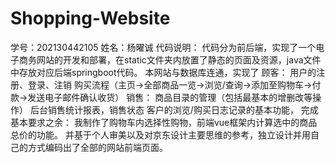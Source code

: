 # Shopping-Website
学号：202130442105 姓名：杨曜诚
代码说明：
代码分为前后端，实现了一个电子商务网站的开发和部署，在static文件夹内放置了静态的页面及资源，java文件中存放对应后端springboot代码。
本网站与数据库连通，实现了
顾客：
用户的注册、登录、注销
购买流程（主页->全部商品一览->浏览/查询->添加至购物车->付款->发送电子邮件确认收货）
销售：
商品目录的管理（包括最基本的增删改等操作）
后台销售统计报表，销售状态
客户的浏览/购买日志记录的基本功能，
完成基本要求之余：
我制作了购物车内选择性购物，前端vue框架内计算选中的商品总价的功能。
并基于个人审美以及对京东设计主要思维的参考，独立设计并用自己的方式编码出了全部的网站前端页面。
